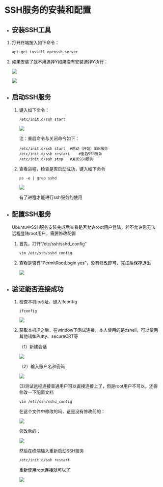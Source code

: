 # SSH服务的安装和配置

- ## 安装SSH工具

1. 打开终端按入如下命令：

   ```
   apt-get install openssh-server
   ```

2. 如果安装了就不用选择Y如果没有安装选择Y执行：

   ![](C:\Users\Administrator\Desktop\Ubuntu18.04下安装配置SSH服务和FTP服务\ssh\2020-05-26_162506.png)

   ![](C:\Users\Administrator\Desktop\Ubuntu18.04下安装配置SSH服务和FTP服务\ssh\2020-05-26_162545.png)

- ## 启动SSH服务

  1. 键入如下命令：

     ```
     /etc/init.d/ssh start
     ```

     ![](C:\Users\Administrator\Desktop\Ubuntu18.04下安装配置SSH服务和FTP服务\ssh\2020-05-26_162723.png)

     注：重启命令与关闭命令如下：

     ```
     /etc/init.d/ssh start	#启动（开始）SSH服务
     /etc/init.d/ssh restart	#重启SSH服务
     /etc/init.d/ssh stop	#关闭SSH服务
     ```

  2. 查看进程，检查是否启动成功，键入如下命令

     ```
     ps -e | grep sshd
     ```

     ![](C:\Users\Administrator\Desktop\Ubuntu18.04下安装配置SSH服务和FTP服务\ssh\2020-05-26_162842.png)

     有了进程才能进行ssh服务的使用

- ## 配置SSH服务

  Ubuntu中SSH服务安装完成后查看是否允许root用户登陆，若不允许则无法远程登陆root用户，需要修改配置

  1. 首先，打开“/etc/ssh/sshd_config”

     ```
     vim /etc/ssh/sshd_config
     ```

  2. 查看是否有“PermitRootLogin yes”，没有修改即可，完成后保存退出

     ![](C:\Users\Administrator\Desktop\Ubuntu18.04下安装配置SSH服务和FTP服务\ssh\2020-05-26_163327.png)

- ## 验证能否连接成功

  1. 检查本机ip地址，键入ifconfig

     ```
     ifconfig
     ```

     ![](C:\Users\Administrator\Desktop\Ubuntu18.04下安装配置SSH服务和FTP服务\ssh\2020-05-26_163504.png)

  2. 获取本机IP之后，在window下测试连接，本人使用的是xshell，可以使用其他诸如Putty、secureCRT等

     （1）新建会话

     	![](C:\Users\Administrator\Desktop\Ubuntu18.04下安装配置SSH服务和FTP服务\ssh\2020-05-26_164148.png)

     （2）输入账户名和密码

     	![](C:\Users\Administrator\Desktop\Ubuntu18.04下安装配置SSH服务和FTP服务\ssh\2020-05-26_164613.png)

     (3)测试远程连接普通用户可以直接连接上了，但是root用户不可以，还得修改一下配置文档

     ```
     vim /etc/ssh/sshd_config
     ```

     在这个文件中修改的吗，这是没有修改前的：

     ![](C:\Users\Administrator\Desktop\Ubuntu18.04下安装配置SSH服务和FTP服务\ssh\2020-05-26_165448.png)

     修改后的：

     ![](C:\Users\Administrator\Desktop\Ubuntu18.04下安装配置SSH服务和FTP服务\ssh\2020-05-26_165515.png)

     然后在终端输入重新启动SSH服务

     ```
     /etc/init.d/ssh restart
     ```

     重新使用root连接就可以了

     ![](C:\Users\Administrator\Desktop\Ubuntu18.04下安装配置SSH服务和FTP服务\ssh\2020-05-26_165515.png)

